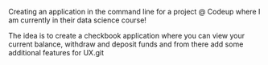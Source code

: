 Creating an application in the command line for a project @ Codeup where I am currently in their data science course! 

The idea is to create a checkbook application where you can view your current balance, withdraw and deposit funds and from there add some additional features for UX.git 